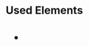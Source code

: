 # Used Elements
<html>
<head>
<body>
<meta>
<h1>
<ul>
<li>
<a>
<img>
<src>
<alt>
<ol>
<p>
<h2>
<title>
<dl>
<dt>
<dd>
<div>
<b>
<tr>
<table>
<td>
<th>
<br>
<hr>
